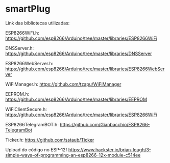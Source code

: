 # smartPlug

Link das bibliotecas utilizadas:

ESP8266WiFi.h: https://github.com/esp8266/Arduino/tree/master/libraries/ESP8266WiFi

DNSServer.h: https://github.com/esp8266/Arduino/tree/master/libraries/DNSServer

ESP8266WebServer.h: https://github.com/esp8266/Arduino/tree/master/libraries/ESP8266WebServer

WiFiManager.h: https://github.com/tzapu/WiFiManager

EEPROM.h: https://github.com/esp8266/Arduino/tree/master/libraries/EEPROM

WiFiClientSecure.h: https://github.com/esp8266/Arduino/tree/master/libraries/ESP8266WiFi

ESP8266TelegramBOT.h: https://github.com/Gianbacchio/ESP8266-TelegramBot

Ticker.h: https://github.com/sstaub/Ticker


Upload do código no ESP-12f
https://www.hackster.io/brian-lough/3-simple-ways-of-programming-an-esp8266-12x-module-c514ee
